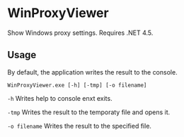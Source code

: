 # WinProxyViewer
Show Windows proxy settings. Requires .NET 4.5.

## Usage
By default, the application writes the result to the console.

````
WinProxyViewer.exe [-h] [-tmp] [-o filename]
````

`-h` Writes help to console enxt exits.

`-tmp` Writes the result to the temporaty file and opens it.

`-o filename` Writes the result to the specified file.
